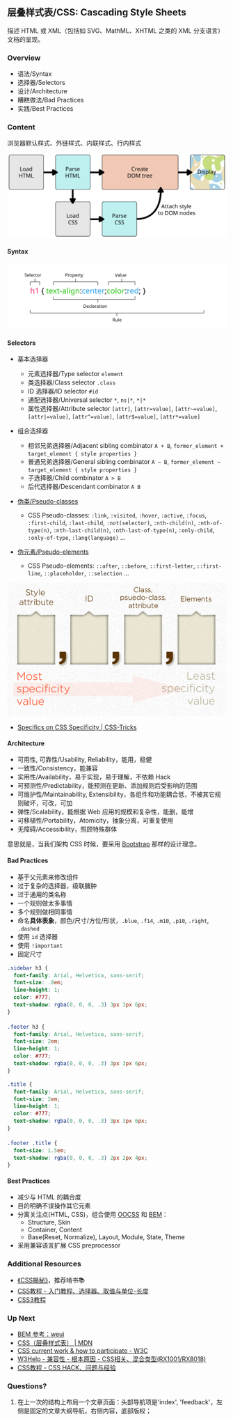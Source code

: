 ## 层叠样式表/CSS: Cascading Style Sheets

描述 HTML 或 XML（包括如 SVG、MathML、XHTML 之类的 XML 分支语言）文档的呈现。

### Overview

- 语法/Syntax
- 选择器/Selectors
- 设计/Architecture
- 糟糕做法/Bad Practices
- 实践/Best Practices

### Content

浏览器默认样式、外链样式、内联样式、行内样式

![rendering](./assets/rendering.svg)

#### Syntax

![Css Declaration](./assets/css-syntax.svg)

#### Selectors

- 基本选择器
  + 元素选择器/Type selector `element`
  + 类选择器/Class selector `.class`
  + ID 选择器/ID selector `#id`
  + 通配选择器/Universal selector `*`, `ns|*`, `*|*`
  + 属性选择器/Attribute selector `[attr]`, `[attr=value]`, `[attr~=value]`, `[attr|=value]`, `[attr^=value]`, `[attr$=value]`, `[attr*=value]`

- 组合选择器
    - 相邻兄弟选择器/Adjacent sibling combinator `A + B`, `former_element + target_element { style properties }`
    - 普通兄弟选择器/General sibling combinator `A ~ B`, `former_element ~ target_element { style properties }`
    - 子选择器/Child combinator `A > B`
    - 后代选择器/Descendant combinator `A B`

- [伪类/Pseudo-classes](https://developer.mozilla.org/zh-CN/docs/Web/CSS/Pseudo-classes)
    - CSS Pseudo-classes: `:link`, `:visited`, `:hover`, `:active`, `:focus`, `:first-child`, `:last-child`, `:not(selector)`, `:nth-child(n)`, `:nth-of-type(n)`, `:nth-last-child(n)`, `:nth-last-of-type(n)`, `:only-child`, `:only-of-type`, `:lang(language)` ...
- [伪元素/Pseudo-elements](https://developer.mozilla.org/zh-CN/docs/Web/CSS/Pseudo-elements)
    - CSS Pseudo-elements: `::after`, `::before`, `::first-letter`, `::first-line`, `::placeholder`, `::selection` ...

![Css specificity](./assets/specificity-calculationbase.png)

- [Specifics on CSS Specificity | CSS-Tricks](https://css-tricks.com/specifics-on-css-specificity/)

#### Architecture

- 可用性, 可靠性/Usability, Reliability，能用，稳健
- 一致性/Consistency，能兼容
- 实用性/Availability，易于实现，易于理解，不依赖 Hack
- 可预测性/Predictability，能预测在更新、添加规则后受影响的范围
- 可维护性/Maintainability, Extensibility，各组件和功能耦合低，不被其它规则破坏，可改，可加
- 弹性/Scalability，能根据 Web 应用的规模和复杂性，能删，能增
- 可移植性/Portability，Atomicity，抽象分离，可重复使用
- 无障碍/Accessibility，照顾特殊群体

意思就是，当我们架构 CSS 时候，要采用 [Bootstrap](https://getbootstrap.com/) 那样的设计理念。

#### Bad Practices

- 基于父元素来修改组件
- 过于复杂的选择器，级联臃肿
- 过于通用的类名称
- 一个规则做太多事情
- 多个规则做相同事情
- 命名**具体表象**，颜色/尺寸/方位/形状，`.blue`, `.f14`, `.m10`, `.p10`, `.right`, `.dashed`
- 使用 `id` 选择器
- 使用 `!important`
- 固定尺寸

```css bad
.sidebar h3 {
  font-family: Arial, Helvetica, sans-serif;
  font-size: .8em;
  line-height: 1;
  color: #777;
  text-shadow: rgba(0, 0, 0, .3) 3px 3px 6px;
}

.footer h3 {
  font-family: Arial, Helvetica, sans-serif;
  font-size: 2em;
  line-height: 1;
  color: #777;
  text-shadow: rgba(0, 0, 0, .3) 3px 3px 6px;
}
```

```css good
.title {
  font-family: Arial, Helvetica, sans-serif;
  font-size: 2em;
  line-height: 1;
  color: #777;
  text-shadow: rgba(0, 0, 0, .3) 3px 3px 6px;
}

.footer .title {
  font-size: 1.5em;
  text-shadow: rgba(0, 0, 0, .3) 2px 2px 4px;
}
```

#### Best Practices

- 减少与 HTML 的耦合度
- 目的明确不误操作其它元素
- 分离关注点(HTML, CSS)，组合使用 [OOCSS](https://github.com/stubbornella/oocss/wiki) 和 [BEM](http://getbem.com/naming/)：
  + Structure, Skin
  + Container, Content
  + Base(Reset, Normalize), Layout, Module, State, Theme
- 采用兼容语言扩展 CSS preprocessor

### Additional Resources

- [《CSS揭秘》](https://item.jd.com/11911279.html)，推荐啃书📚
- [CSS教程 - 入门教程、选择器、取值与单位-长度](https://www.html.cn/book/css/)
- [CSS3教程](https://www.html.cn/doc/css3/)

### Up Next

- [BEM 参考：weui](https://github.com/Tencent/weui)
- [CSS（层叠样式表） | MDN](https://developer.mozilla.org/zh-CN/docs/Web/CSS)
- [CSS current work & how to participate - W3C](https://www.w3.org/Style/CSS/current-work)
- [W3Help - 兼容性 - 根本原因 - CSS相关、混合类型(RX1001/RX8018)](http://www.w3help.org/zh-cn/causes/)
- [CSS教程 - CSS HACK、问题与经验](https://www.html.cn/book/css/)

### Questions?

1. 在上一次的结构上布局一个文章页面：头部导航项是'index', 'feedback'，左侧是固定的文章大纲导航，右侧内容，底部版权；
